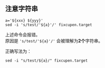 ## 注意字符串
```
a='${xxx} ${yyy}'
sed -i 's/test/'${a}'/' fixcupen.target
```
上述命令会报错。  
原因是 `'s/test/'${a}'/'` 会被理解为**2个**字符串。  

正确写法为：  
```
sed -i "s/test/${a}/" fixcupen.target
```
